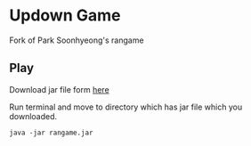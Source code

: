 # Updown Game

Fork of Park Soonhyeong's rangame

## Play

Download jar file form [here](https://github.com/wonjongin/updown-2020/releases)

Run terminal and move to directory which has jar file which you downloaded.

```
java -jar rangame.jar
```
